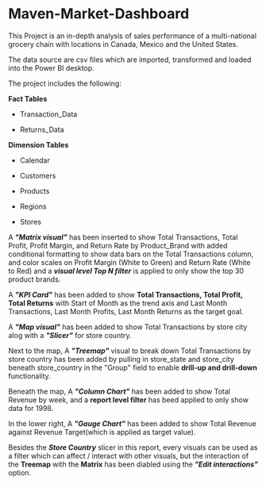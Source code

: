 # Maven-Market-Dashboard

This Project is an in-depth analysis of sales performance of a multi-national grocery chain with locations in Canada, Mexico and the United States.

The data source are csv files which are imported, transformed and loaded into the Power BI desktop.

The project includes the following:

**Fact Tables**

- Transaction_Data

- Returns_Data

**Dimension Tables**

- Calendar

- Customers

- Products

- Regions

- Stores

A **_"Matrix visual"_** has been inserted to show Total Transactions, Total Profit, Profit Margin, and Return Rate by Product_Brand with added conditional formatting to show data bars on the Total Transactions column, and color scales on Profit Margin (White to Green) and Return Rate (White to Red) and a **_visual level Top N filter_** is applied to only show the top 30 product brands.

A **_"KPI Card"_** has been added to show **Total Transactions, Total Profit, Total Returns** with Start of Month as the trend axis and Last Month Transactions, Last Month Profits,  Last Month Returns as the target goal.

A **_"Map visual"_** has been added to show Total Transactions by store city alog with a **_"Slicer"_** for store country.

Next to the map, A **_"Treemap"_** visual to break down Total Transactions by store country has been added by pulling in store_state and store_city beneath store_country in the "Group" field to enable **drill-up and drill-down** functionality.

Beneath the map, A **_"Column Chart"_** has been added to show Total Revenue by week, and a **report level filter** has beed applied to only show data for 1998.

In the lower right, A **_"Gauge Chart"_** has been added to show Total Revenue against Revenue Target(which is applied as target value).

Besides the **_Store Country_** slicer in this report, every visuals can be used as a filter which can affect / interact with other visuals, but the interaction of the **Treemap** with the **Matrix** has been diabled using the **_"Edit interactions"_** option.
